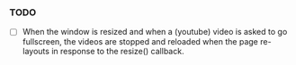 ### TODO

- [ ] When the window is resized and when a (youtube) video is asked to go fullscreen, the videos are stopped and reloaded when the page re-layouts in response to the resize() callback.